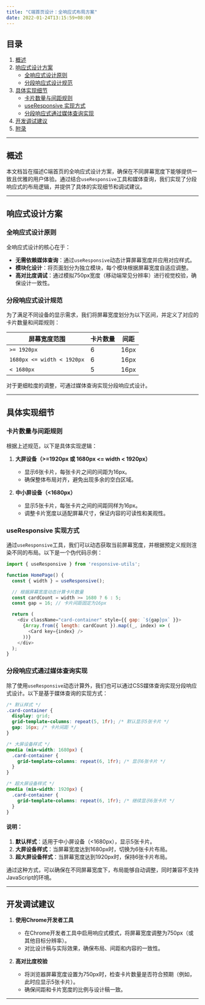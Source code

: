 ```yaml
---
title: "C端首页设计：全响应式布局方案"
date: 2022-01-24T13:15:59+08:00
---
```


## 目录
1. [概述](#概述)
2. [响应式设计方案](#响应式设计方案)
   - [全响应式设计原则](#全响应式设计原则)
   - [分段响应式设计规范](#分段响应式设计规范)
3. [具体实现细节](#具体实现细节)
   - [卡片数量与间距规则](#卡片数量与间距规则)
   - [useResponsive 实现方式](#useresponsive-实现方式)
   - [分段响应式通过媒体查询实现](#分段响应式通过媒体查询实现)
4. [开发调试建议](#开发调试建议)
5. [附录](#附录)

---

## 概述

本文档旨在描述C端首页的全响应式设计方案，确保在不同屏幕宽度下能够提供一致且优雅的用户体验。通过结合`useResponsive`工具和媒体查询，我们实现了分段响应式的布局逻辑，并提供了具体的实现细节和调试建议。

---

## 响应式设计方案

### 全响应式设计原则

全响应式设计的核心在于：
- **无需依赖媒体查询**：通过`useResponsive`动态计算屏幕宽度并应用对应样式。
- **模块化设计**：将页面划分为独立模块，每个模块根据屏幕宽度自适应调整。
- **高对比度调试**：通过模拟750px宽度（移动端常见分辨率）进行视觉校验，确保设计一致性。

### 分段响应式设计规范

为了满足不同设备的显示需求，我们将屏幕宽度划分为以下区间，并定义了对应的卡片数量和间距规则：

| 屏幕宽度范围        | 卡片数量 | 间距  |
|---------------------|----------|-------|
| `>= 1920px`         | 6        | 16px  |
| `1680px <= width < 1920px` | 6        | 16px  |
| `< 1680px`          | 5        | 16px  |

对于更细粒度的调整，可通过媒体查询实现分段响应式设计。

---

## 具体实现细节

### 卡片数量与间距规则

根据上述规范，以下是具体实现逻辑：

1. **大屏设备（>=1920px 或 1680px <= width < 1920px）**
   - 显示6张卡片，每张卡片之间的间距为16px。
   - 确保整体布局对齐，避免出现多余的空白区域。

2. **中小屏设备（<1680px）**
   - 显示5张卡片，每张卡片之间的间距同样为16px。
   - 调整卡片宽度以适配屏幕尺寸，保证内容的可读性和美观性。

### useResponsive 实现方式

通过`useResponsive`工具，我们可以动态获取当前屏幕宽度，并根据预定义规则渲染不同的布局。以下是一个伪代码示例：

```javascript
import { useResponsive } from 'responsive-utils';

function HomePage() {
  const { width } = useResponsive();

  // 根据屏幕宽度动态计算卡片数量
  const cardCount = width >= 1680 ? 6 : 5;
  const gap = 16; // 卡片间距固定为16px

  return (
    <div className="card-container" style={{ gap: `${gap}px` }}>
      {Array.from({ length: cardCount }).map((_, index) => (
        <Card key={index} />
      ))}
    </div>
  );
}
```

### 分段响应式通过媒体查询实现

除了使用`useResponsive`动态计算外，我们也可以通过CSS媒体查询实现分段响应式设计。以下是基于媒体查询的实现方式：

```css
/* 默认样式 */
.card-container {
  display: grid;
  grid-template-columns: repeat(5, 1fr); /* 默认显示5张卡片 */
  gap: 16px; /* 卡片间距 */
}

/* 大屏设备样式 */
@media (min-width: 1680px) {
  .card-container {
    grid-template-columns: repeat(6, 1fr); /* 显示6张卡片 */
  }
}

/* 超大屏设备样式 */
@media (min-width: 1920px) {
  .card-container {
    grid-template-columns: repeat(6, 1fr); /* 继续显示6张卡片 */
  }
}
```

#### 说明：
1. **默认样式**：适用于中小屏设备（<1680px），显示5张卡片。
2. **大屏设备样式**：当屏幕宽度达到1680px时，切换为6张卡片布局。
3. **超大屏设备样式**：当屏幕宽度达到1920px时，保持6张卡片布局。

通过这种方式，可以确保在不同屏幕宽度下，布局能够自动调整，同时兼容不支持JavaScript的环境。

---

## 开发调试建议

1. **使用Chrome开发者工具**
   - 在Chrome开发者工具中启用响应式模式，将屏幕宽度调整为750px（或其他目标分辨率）。
   - 对比设计稿与实际效果，确保布局、间距和内容的一致性。

2. **高对比度校验**
   - 将浏览器屏幕宽度设置为750px时，检查卡片数量是否符合预期（例如，此时应显示5张卡片）。
   - 确保间距和卡片宽度的比例与设计稿一致。

---